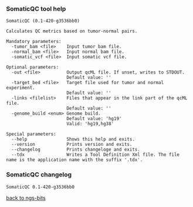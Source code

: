 ### SomaticQC tool help
	SomaticQC (0.1-420-g3536bb0)
	
	Calculates QC metrics based on tumor-normal pairs.
	
	Mandatory parameters:
	  -tumor_bam <file>    Input tumor bam file.
	  -normal_bam <file>   Input normal bam file.
	  -somatic_vcf <file>  Input somatic vcf file.
	
	Optional parameters:
	  -out <file>          Output qcML file. If unset, writes to STDOUT.
	                       Default value: ''
	  -target_bed <file>   Target file used for tumor and normal experiment.
	                       Default value: ''
	  -links <filelist>    Files that appear in the link part of the qcML file.
	                       Default value: ''
	  -genome_build <enum> Genome build.
	                       Default value: 'hg19'
	                       Valid: 'hg19,hg38'
	
	Special parameters:
	  --help               Shows this help and exits.
	  --version            Prints version and exits.
	  --changelog          Prints changeloge and exits.
	  --tdx                Writes a Tool Definition Xml file. The file name is the application name with the suffix '.tdx'.
	
### SomaticQC changelog
	SomaticQC 0.1-420-g3536bb0
	
[back to ngs-bits](https://github.com/imgag/ngs-bits)
